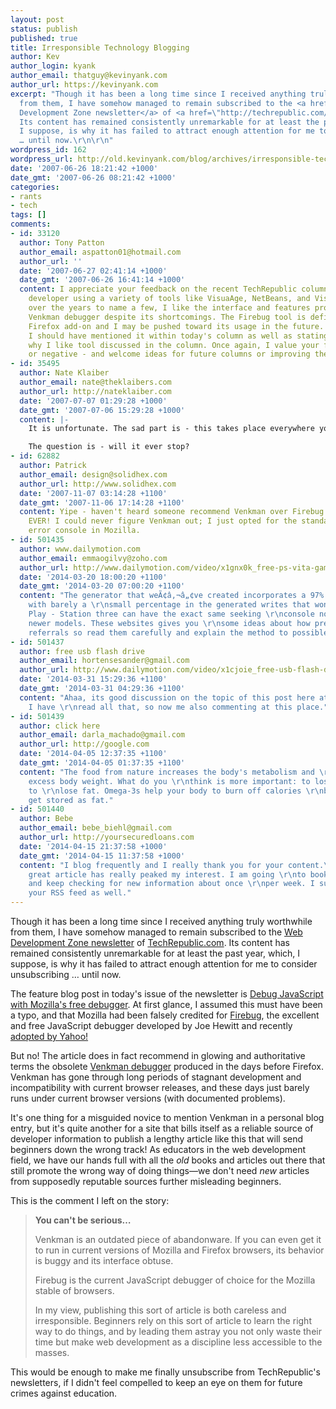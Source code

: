 ```yaml
---
layout: post
status: publish
published: true
title: Irresponsible Technology Blogging
author: Kev
author_login: kyank
author_email: thatguy@kevinyank.com
author_url: https://kevinyank.com
excerpt: "Though it has been a long time since I received anything truly worthwhile
  from them, I have somehow managed to remain subscribed to the <a href=\"http://nl.com.com/view_online_newsletter.jsp?list_id=e055\">Web
  Development Zone newsletter</a> of <a href=\"http://techrepublic.com/\">TechRepublic.com</a>.
  Its content has remained consistently unremarkable for at least the past year, which,
  I suppose, is why it has failed to attract enough attention for me to consider unsubscribing
  … until now.\r\n\r\n"
wordpress_id: 162
wordpress_url: http://old.kevinyank.com/blog/archives/irresponsible-technology-blogging
date: '2007-06-26 18:21:42 +1000'
date_gmt: '2007-06-26 08:21:42 +1000'
categories:
- rants
- tech
tags: []
comments:
- id: 33120
  author: Tony Patton
  author_email: aspatton01@hotmail.com
  author_url: ''
  date: '2007-06-27 02:41:14 +1000'
  date_gmt: '2007-06-26 16:41:14 +1000'
  content: I appreciate your feedback on the recent TechRepublic column. As a longtime
    developer using a variety of tools like VisuaAge, NetBeans, and Visual Studio
    over the years to name a few, I like the interface and features provided by the
    Venkman debugger despite its shortcomings. The Firebug tool is definitely a great
    Firefox add-on and I may be pushed toward its usage in the future. With that said
    I should have mentioned it within today's column as well as stating the reasons
    why I like tool discussed in the column. Once again, I value your feedback - positive
    or negative - and welcome ideas for future columns or improving the newsletter.
- id: 35495
  author: Nate Klaiber
  author_email: nate@theklaibers.com
  author_url: http://nateklaiber.com
  date: '2007-07-07 01:29:28 +1000'
  date_gmt: '2007-07-06 15:29:28 +1000'
  content: |-
    It is unfortunate. The sad part is - this takes place everywhere you look. Respected resources ruin their credibility by posting things like this, no matter what the language or tool is. Javascript, PHP, Ruby, MySQL, CSS, and HTML (the list goes on). There are many that proclaim things or propose practices that are simply absurd.

    The question is - will it ever stop?
- id: 62882
  author: Patrick
  author_email: design@solidhex.com
  author_url: http://www.solidhex.com
  date: '2007-11-07 03:14:28 +1100'
  date_gmt: '2007-11-06 17:14:28 +1100'
  content: Yipe - haven't heard someone recommend Venkman over Firebug since, well,
    EVER! I could never figure Venkman out; I just opted for the standard JavaScript
    error console in Mozilla.
- id: 501435
  author: www.dailymotion.com
  author_email: emmaogilvy@zoho.com
  author_url: http://www.dailymotion.com/video/x1gnx0k_free-ps-vita-games-free-psn-redeem-codes-free-ps3-redeem-codes-earn-in-legit-way_videogames
  date: '2014-03-20 18:00:20 +1100'
  date_gmt: '2014-03-20 07:00:20 +1100'
  content: "The generator that weÃ¢â‚¬â„¢ve created incorporates a 97% effectiveness,
    with barely a \r\nsmall percentage in the generated writes that wont work.\r\nThe
    Play - Station three can have the exact same seeking \r\nconsole now with their
    newer models. These websites gives you \r\nsome ideas about how precisely to get
    referrals so read them carefully and explain the method to possible referrals."
- id: 501437
  author: free usb flash drive
  author_email: hortensesander@gmail.com
  author_url: http://www.dailymotion.com/video/x1cjoie_free-usb-flash-drive-how-to-get-free-usb-flash-drive-legit_tech
  date: '2014-03-31 15:29:36 +1100'
  date_gmt: '2014-03-31 04:29:36 +1100'
  content: "Ahaa, its good discussion on the topic of this post here at this website,
    I have \r\nread all that, so now me also commenting at this place."
- id: 501439
  author: click here
  author_email: darla_machado@gmail.com
  author_url: http://google.com
  date: '2014-04-05 12:37:35 +1100'
  date_gmt: '2014-04-05 01:37:35 +1100'
  content: "The food from nature increases the body's metabolism and \r\nreduces the
    excess body weight. What do you \r\nthink is more important: to lose weight or
    to \r\nlose fat. Omega-3s help your body to burn off calories \r\nbefore they
    get stored as fat."
- id: 501440
  author: Bebe
  author_email: bebe_biehl@gmail.com
  author_url: http://yoursecuredloans.com
  date: '2014-04-15 21:37:58 +1000'
  date_gmt: '2014-04-15 11:37:58 +1000'
  content: "I blog frequently and I really thank you for your content.\r\n\r\nThis
    great article has really peaked my interest. I am going \r\nto bookmark your blog
    and keep checking for new information about once \r\nper week. I subscribed to
    your RSS feed as well."
---
```

<p>Though it has been a long time since I received anything truly worthwhile from them, I have somehow managed to remain subscribed to the <a href="http://nl.com.com/view_online_newsletter.jsp?list_id=e055">Web Development Zone newsletter</a> of <a href="http://techrepublic.com/">TechRepublic.com</a>. Its content has remained consistently unremarkable for at least the past year, which, I suppose, is why it has failed to attract enough attention for me to consider unsubscribing … until now.</p>
<p><a id="more"></a><a id="more-162"></a>The feature blog post in today's issue of the newsletter is <a href="http://blogs.techrepublic.com.com/programming-and-development/?p=425">Debug JavaScript with Mozilla's free debugger</a>. At first glance, I assumed this must have been a typo, and that Mozilla had been falsely credited for <a href="http://getfirebug.com/">Firebug</a>, the excellent and free JavaScript debugger developed by Joe Hewitt and recently <a href="http://www.getfirebug.com/blog/2007/05/09/job-at-yahoo/">adopted by Yahoo!</a></p>
<p>But no! The article does in fact recommend in glowing and authoritative terms the obsolete <a href="http://www.mozilla.org/projects/venkman/">Venkman debugger</a> produced in the days before Firefox. Venkman has gone through long periods of stagnant development and incompatibility with current browser releases, and these days just barely runs under current browser versions (with documented problems).</p>
<p>It's one thing for a misguided novice to mention Venkman in a personal blog entry, but it's quite another for a site that bills itself as a reliable source of developer information to publish a lengthy article like this that will send beginners down the wrong track! As educators in the web development field, we have our hands full with all the <em>old</em> books and articles out there that still promote the wrong way of doing things—we don't need <em>new</em> articles from supposedly reputable sources further misleading beginners.</p>
<p>This is the comment I left on the story:</p>
<blockquote><p><strong>You can't be serious…</strong></p>
<p>Venkman is an outdated piece of abandonware. If you can even get it to run in current versions of Mozilla and Firefox browsers, its behavior is buggy and its interface obtuse.</p>
<p>Firebug is the current JavaScript debugger of choice for the Mozilla stable of browsers.</p>
<p>In my view, publishing this sort of article is both careless and irresponsible. Beginners rely on this sort of article to learn the right way to do things, and by leading them astray you not only waste their time but make web development as a discipline less accessible to the masses.</p></blockquote>
<p>This would be enough to make me finally unsubscribe from TechRepublic's newsletters, if I didn't feel compelled to keep an eye on them for future crimes against education.</p>
